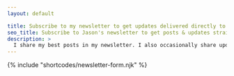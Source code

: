 ```yaml
---
layout: default

title: Subscribe to my newsletter to get updates delivered directly to your inbox.
seo_title: Subscribe to Jason's newsletter to get posts & updates straight to your inbox.
description: >
  I share my best posts in my newsletter. I also occasionally share updates and news when it's relevant and helpful.
---
```


{% include "shortcodes/newsletter-form.njk" %}
